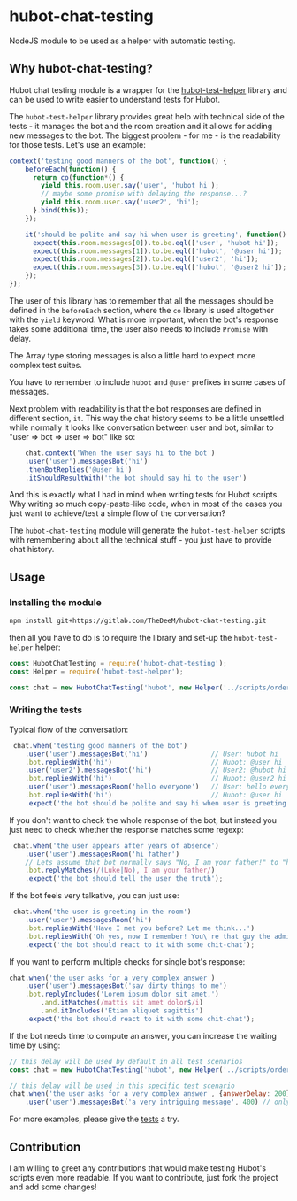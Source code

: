 # hubot-chat-testing
NodeJS module to be used as a helper with automatic testing.

## Why hubot-chat-testing?
Hubot chat testing module is a wrapper for the 
[hubot-test-helper](https://github.com/mtsmfm/hubot-test-helper) library
and can be used to write easier to understand tests for Hubot.

The `hubot-test-helper` library provides great help with technical side of the tests - 
it manages the bot and the room creation and it allows for adding new messages to the bot. 
The biggest problem - for me - is the readability for those tests. Let's use an example:

```javascript
context('testing good manners of the bot', function() {
    beforeEach(function() {
      return co(function*() {
        yield this.room.user.say('user', 'hubot hi');
        // maybe some promise with delaying the response...?
        yield this.room.user.say('user2', 'hi');
      }.bind(this));
    });

    it('should be polite and say hi when user is greeting', function() {
      expect(this.room.messages[0]).to.be.eql(['user', 'hubot hi']);
      expect(this.room.messages[1]).to.be.eql(['hubot', '@user hi']);
      expect(this.room.messages[2]).to.be.eql(['user2', 'hi']);
      expect(this.room.messages[3]).to.be.eql(['hubot', '@user2 hi']);
    });
});
```
The user of this library has to remember that all the messages should be defined in the 
`beforeEach` section, where the `co` library is used altogether with the `yield` keyword. 
What is more important, when the bot's response takes some additional time, 
the user also needs to include `Promise` with delay.

The Array type storing messages is also a little hard to expect more complex test suites.

You have to remember to include `hubot` and `@user` prefixes in some cases of messages.

Next problem with readability is that the bot responses are defined in different section, `it`.
This way the chat history seems to be a little unsettled while normally it looks like conversation
between user and bot, similar to "user => bot => user => bot" like so:

```javascript
    chat.context('When the user says hi to the bot')
    .user('user').messagesBot('hi')
    .thenBotReplies('@user hi')
    .itShouldResultWith('the bot should say hi to the user')
``` 

And this is exactly what I had in mind when writing tests for Hubot scripts. Why writing so much
copy-paste-like code, when in most of the cases you just want to achieve/test a simple flow of the
conversation? 

The `hubot-chat-testing` module will generate the `hubot-test-helper` scripts with remembering
about all the technical stuff - you just have to provide chat history.

## Usage

### Installing the module
```bash
npm install git+https://gitlab.com/TheDeeM/hubot-chat-testing.git
```
then all you have to do is to require the library and set-up the `hubot-test-helper` helper:
```javascript
const HubotChatTesting = require('hubot-chat-testing');
const Helper = require('hubot-test-helper');

const chat = new HubotChatTesting('hubot', new Helper('../scripts/orders.js'));
```

### Writing the tests
Typical flow of the conversation:
```javascript
 chat.when('testing good manners of the bot')
    .user('user').messagesBot('hi')                // User: hubot hi
    .bot.repliesWith('hi')                         // Hubot: @user hi
    .user('user2').messagesBot('hi')               // User2: @hubot hi
    .bot.repliesWith('hi')                         // Hubot: @user2 hi
    .user('user').messagesRoom('hello everyone')   // User: hello everyone
    .bot.repliesWith('hi')                         // Hubot: @user hi
    .expect('the bot should be polite and say hi when user is greeting');
```

If you don't want to check the whole response of the bot, but instead you just need to 
check whether the response matches some regexp:
```javascript
 chat.when('the user appears after years of absence')
    .user('user').messagesRoom('hi father')
    // Lets assume that bot normally says "No, I am your father!" to "hi father"
    .bot.replyMatches(/(Luke|No), I am your father/)
    .expect('the bot should tell the user the truth');
```

If the bot feels very talkative, you can just use:
```javascript
 chat.when('the user is greeting in the room')
    .user('user').messagesRoom('hi')
    .bot.repliesWith('Have I met you before? Let me think...')
    .bot.repliesWith('Oh yes, now I remember! You\'re that guy the admin told me to worry about!')
    .expect('the bot should react to it with some chit-chat');
```

If you want to perform multiple checks for single bot's response:
```javascript
chat.when('the user asks for a very complex answer')
    .user('user').messagesBot('say dirty things to me')
    .bot.replyIncludes('Lorem ipsum dolor sit amet,')
        .and.itMatches(/mattis sit amet dolor$/i)
        .and.itIncludes('Etiam aliquet sagittis')
    .expect('the bot should react to it with some chit-chat');
```

If the bot needs time to compute an answer, you can increase the waiting time by using:
```javascript
// this delay will be used by default in all test scenarios
const chat = new HubotChatTesting('hubot', new Helper('../scripts/orders.js'), {answerDelay: 50}); 

// this delay will be used in this specific test scenario
chat.when('the user asks for a very complex answer', {answerDelay: 200}) 
    .user('user').messagesBot('a very intriguing message', 400) // only this request will wait 400 ms for an answer
```

For more examples, please give the [tests](test) a try.

## Contribution
I am willing to greet any contributions that would make testing Hubot's scripts even more readable.
If you want to contribute, just fork the project and add some changes!